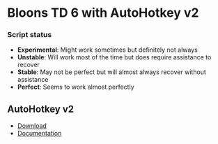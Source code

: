 # Bloons TD 6 with AutoHotkey v2  

### Script status  
- __Experimental__: Might work sometimes but definitely not always  
- __Unstable__: Will work most of the time but does require assistance to recover  
- __Stable__: May not be perfect but will almost always recover without assistance  
- __Perfect__: Seems to work almost perfectly  

## AutoHotkey v2
- [Download](https://www.autohotkey.com/download/ahk-v2.zip)  
- [Documentation](https://lexikos.github.io/v2/docs/AutoHotkey.htm)